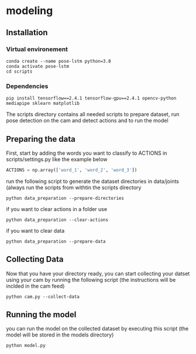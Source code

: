 # modeling
## Installation
### Virtual environement
```
conda create --name pose-lstm python=3.8
conda activate pose-lstm
cd scripts
```
### Dependencies
```
pip install tensorflow==2.4.1 tensorflow-gpu==2.4.1 opencv-python mediapipe sklearn matplotlib
```


The scripts directory contains all needed scripts to prepare dataset, run pose detection on the cam and detect actions and to run the model

## Preparing the data
First, start by adding the words you want to classify to ACTIONS in scripts/settings.py like the example below

```python
ACTIONS = np.array(['word_1', 'word_2', 'word_3'])
```

run the following script to generate the dataset directories in data/joints (always run the scripts from withtin the scripts directory
```
python data_preparation --prepare-directories
```

if you want to clear actions in a folder use
```
python data_preparation --clear-actions
```

if you want to clear data 
```
python data_preparation --prepare-data
```

## Collecting Data
Now that you have your directory ready, you can start collecting your datset using your cam by running the following script (the instructions will be inclded in the cam feed)
```
python cam.py --collect-data
```

## Running the model
you can run the model on the collected dataset by executing this script (the model will be stored in the models directory)
```
python model.py 
```
